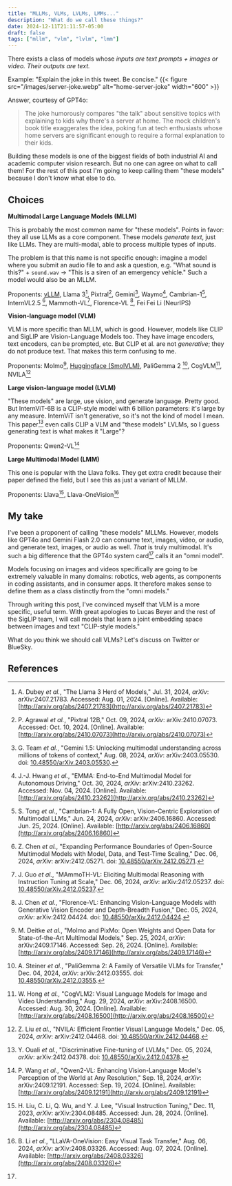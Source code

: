```yaml
---
title: "MLLMs, VLMs, LVLMs, LMMs..."
description: "What do we call these things?"
date: 2024-12-11T21:11:57-05:00
draft: false
tags: ["mllm", "vlm", "lvlm", "lmm"]
---
```




There exists a class of models whose *inputs are text prompts + images or video. Their outputs are text.* 

Example:  "Explain the joke in this tweet. Be concise."
{{< figure src="/images/server-joke.webp" alt="home-server-joke" width="600" >}}

Answer, courtesy of GPT4o:
> The joke humorously compares "the talk" about sensitive topics with explaining to kids why there's a server at home. The mock children's book title exaggerates the idea, poking fun at tech enthusiasts whose home servers are significant enough to require a formal explanation to their kids.

Building these models is one of the biggest fields of both industrial AI and academic computer vision research. But no one can agree on what to call them! For the rest of this post I'm going to keep calling them "these models" because I don't know what else to do.

## Choices

**Multimodal Large Language Models (MLLM)**

This is probably the most common name for "these models". Points in favor: they all use LLMs as a core component. These models *generate text*, just like LLMs. They are multi-modal, able to process multiple types of inputs.

The problem is that this name is not specific enough: imagine a model where you submit an audio file to and ask a question, e.g. "What sound is this?"  + `sound.wav` -> "This is a siren of an emergency vehicle." Such a model would also be an MLLM. 

Proponents: [vLLM](https://docs.vllm.ai/en/latest/usage/multimodal_inputs.html#multimodal-inputs), Llama 3[^1], Pixtral[^2], Gemini[^3], Waymo[^4], Cambrian-1[^5], InternVL2.5 [^6], Mammoth-VL[^7], Florence-VL [^8], Fei Fei Li (NeurIPS)

**Vision-language model (VLM)**

VLM is more specific than MLLM, which is good. However, models like CLIP and SigLIP are Vision-Language Models too. They have image encoders, text encoders, can be prompted, etc. But CLIP et al. are not *generative*; they do not produce text. That makes this term confusing to me.  

Proponents: Molmo[^9], [Huggingface (SmolVLM)](https://huggingface.co/blog/smolvlm), PaliGemma 2 [^10], CogVLM[^11], NVILA[^12]

**Large vision-language model (LVLM)**

"These models" are large, use vision, and generate language. Pretty good. But InternViT-6B is a CLIP-style model with 6 billion parameters: it's large by any measure. InternViT isn't generative, so it's not the kind of model I mean. This paper[^16] even calls CLIP a VLM and "these models" LVLMs, so I guess generating text is what makes it "Large"?

Proponents: Qwen2-VL[^13]

**Large Multimodal Model (LMM)**

This one is popular with the Llava folks. They get extra credit because their paper defined the field, but I see this as just a variant of MLLM. 

Proponents: Llava[^14], Llava-OneVision[^15]

## My take

I've been a proponent of calling "these models" MLLMs. However, models like GPT4o and Gemini Flash 2.0 can consume text, images, video, or audio, and generate text, images, or audio as well. *That* is truly multimodal. It's such a big difference that the GPT4o system card[^17] calls it an "omni model". 

Models focusing on images and videos specifically are going to be extremely valuable in many domains: robotics, web agents, as components in coding assistants, and in consumer apps. It therefore makes sense to define them as a class distinctly from the "omni models." 

Through writing this post, I've convinced myself that VLM is a more specific, useful term. With great apologies to Lucas Beyer and the rest of the SigLIP team, I will call models that learn a joint embedding space between images and text "CLIP-style models."

What do you think we should call VLMs? Let's discuss on Twitter or BlueSky. 

## References

[^1]: A. Dubey _et al._, "The Llama 3 Herd of Models," Jul. 31, 2024, _arXiv_: arXiv:2407.21783. Accessed: Aug. 01, 2024. [Online]. Available: [http://arxiv.org/abs/2407.21783](http://arxiv.org/abs/2407.21783)

[^2]: P. Agrawal _et al._, "Pixtral 12B," Oct. 09, 2024, _arXiv_: arXiv:2410.07073. Accessed: Oct. 10, 2024. [Online]. Available: [http://arxiv.org/abs/2410.07073](http://arxiv.org/abs/2410.07073)

[^3]: G. Team _et al._, "Gemini 1.5: Unlocking multimodal understanding across millions of tokens of context," Aug. 08, 2024, _arXiv_: arXiv:2403.05530. doi: [10.48550/arXiv.2403.05530](https://doi.org/10.48550/arXiv.2403.05530).

[^4]: J.-J. Hwang _et al._, "EMMA: End-to-End Multimodal Model for Autonomous Driving," Oct. 30, 2024, _arXiv_: arXiv:2410.23262. Accessed: Nov. 04, 2024. [Online]. Available: [http://arxiv.org/abs/2410.23262](http://arxiv.org/abs/2410.23262)

[^5]: S. Tong _et al._, "Cambrian-1: A Fully Open, Vision-Centric Exploration of Multimodal LLMs," Jun. 24, 2024, _arXiv_: arXiv:2406.16860. Accessed: Jun. 25, 2024. [Online]. Available: [http://arxiv.org/abs/2406.16860](http://arxiv.org/abs/2406.16860)

[^6]: Z. Chen _et al._, "Expanding Performance Boundaries of Open-Source Multimodal Models with Model, Data, and Test-Time Scaling," Dec. 06, 2024, _arXiv_: arXiv:2412.05271. doi: [10.48550/arXiv.2412.05271](https://doi.org/10.48550/arXiv.2412.05271).

[^7]: J. Guo _et al._, "MAmmoTH-VL: Eliciting Multimodal Reasoning with Instruction Tuning at Scale," Dec. 06, 2024, _arXiv_: arXiv:2412.05237. doi: [10.48550/arXiv.2412.05237](https://doi.org/10.48550/arXiv.2412.05237).

[^8]: J. Chen _et al._, "Florence-VL: Enhancing Vision-Language Models with Generative Vision Encoder and Depth-Breadth Fusion," Dec. 05, 2024, _arXiv_: arXiv:2412.04424. doi: [10.48550/arXiv.2412.04424](https://doi.org/10.48550/arXiv.2412.04424).

[^9]: M. Deitke _et al._, "Molmo and PixMo: Open Weights and Open Data for State-of-the-Art Multimodal Models," Sep. 25, 2024, _arXiv_: arXiv:2409.17146. Accessed: Sep. 26, 2024. [Online]. Available: [http://arxiv.org/abs/2409.17146](http://arxiv.org/abs/2409.17146)

[^10]: A. Steiner _et al._, "PaliGemma 2: A Family of Versatile VLMs for Transfer," Dec. 04, 2024, _arXiv_: arXiv:2412.03555. doi: [10.48550/arXiv.2412.03555](https://doi.org/10.48550/arXiv.2412.03555).

[^11]: W. Hong _et al._, "CogVLM2: Visual Language Models for Image and Video Understanding," Aug. 29, 2024, _arXiv_: arXiv:2408.16500. Accessed: Aug. 30, 2024. [Online]. Available: [http://arxiv.org/abs/2408.16500](http://arxiv.org/abs/2408.16500)

[^12]: Z. Liu _et al._, "NVILA: Efficient Frontier Visual Language Models," Dec. 05, 2024, _arXiv_: arXiv:2412.04468. doi: [10.48550/arXiv.2412.04468](https://doi.org/10.48550/arXiv.2412.04468).

[^13]: P. Wang _et al._, "Qwen2-VL: Enhancing Vision-Language Model's Perception of the World at Any Resolution," Sep. 18, 2024, _arXiv_: arXiv:2409.12191. Accessed: Sep. 19, 2024. [Online]. Available: [http://arxiv.org/abs/2409.12191](http://arxiv.org/abs/2409.12191)

[^14]: H. Liu, C. Li, Q. Wu, and Y. J. Lee, "Visual Instruction Tuning," Dec. 11, 2023, _arXiv_: arXiv:2304.08485. Accessed: Jun. 28, 2024. [Online]. Available: [http://arxiv.org/abs/2304.08485](http://arxiv.org/abs/2304.08485)

[^15]: B. Li _et al._, "LLaVA-OneVision: Easy Visual Task Transfer," Aug. 06, 2024, _arXiv_: arXiv:2408.03326. Accessed: Aug. 07, 2024. [Online]. Available: [http://arxiv.org/abs/2408.03326](http://arxiv.org/abs/2408.03326)

[^16]: Y. Ouali _et al._, "Discriminative Fine-tuning of LVLMs," Dec. 05, 2024, _arXiv_: arXiv:2412.04378. doi: [10.48550/arXiv.2412.04378](https://doi.org/10.48550/arXiv.2412.04378).

[^17]: 